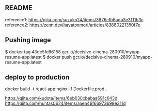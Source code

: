 ## README
reference1: https://qiita.com/suzuko24/items/3876cfb6ada3e3111b3c
reference2: https://zenn.dev/hayatoomori/articles/83880221350f7e

## Pushing image
$ docker tag 43de5fd86158 gcr.io/decisive-cinema-280910/myapp-resume-app:latest
$ docker push gcr.io/decisive-cinema-280910/myapp-resume-app:latest

## deploy to production
docker build -t react-app:nginx -f Dockerfile.prod .

https://qiita.com/kudota/items/6eb030cbabaa591c043d
https://qiita.com/huntas0624/items/aaea49f66973698e311d


